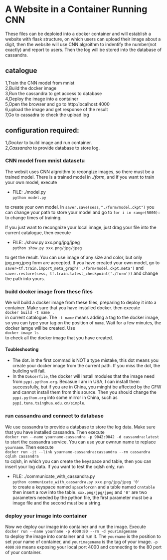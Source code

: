 # A Website in a Container Running CNN

These files can be deploied into a docker container and will establish a website with flask structure, on which users can upload their image about a digit, then the website will use CNN algroithm to indentify the number(not exactly) and report to users. Then the log will be stored into the database of cassandra. 

## catalogue

1,Train the CNN model from mnist<br>
2,Build the docker image<br>
3,Run the cassandra to get access to database<br>
4,Deploy the image into a container<br>
5,Open the browser and go to http:/localhost:4000<br>
6,upload the image and get response of the result<br>
7,Go to cassadra to check the upload log<br>

## configuration required:

1,*Docker* to build image and run container.<br>
2,*Cassandra* to provide database to store log.<br>

### CNN model from mnist datasetu
The websit uses CNN algroithm to recongize images, so there must be a trained model. There is a trained model in *./form*, and if you want to train your own model, execute <br>
* FILE: ./model.py <br>
`python model.py`<br>

to create your own model. In `saver.save(sess,"./form/model.ckpt")` you can change your path to store your model and go to `for i in range(5000):` to change times of training.

If you just want to recongnize your local image, just drag your file into the current catalogue, then execute<br>
* FILE: ./show.py xxx.png/jpg/jpeg<br>
`python show.py xxx.png/jpg/jpeg`<br>

to get the result. You can use image of any size and color, but only jpg,png,jpeg form are accepted. If you have created your own model, go to `saver=tf.train.import_meta_graph('./form/model.ckpt.meta')` and `
saver.restore(sess, tf.train.latest_checkpoint('./form'))` and change the path into yours. 

### build docker image from these files
We will build a docker image from these files, preparing to deploy it into a container. Make sure that you have installed docker. 
then execute<br>
`docker build -t name .`<br>
in current catalogue. The `-t name` means adding a tag to the docker image, so you can type your tag  on the position of `name`.
Wait for a few minutes, the docker iamge will be created. Use<br>
`docker image ls`<br>
to check all the docker image that you have created.<br>

#### Toubleshooting
* The dot`.`in the first commad is NOT a type mistake, this dot means you create your docker image from the current path. If you miss the dot, the building will fail. <br>
* In the `Dokcerfile`, the docker will install modules that the image need from `pypi.python.org`. Becasue I am in USA, I can install them successfully, but if you are in China, you minght be affected by the GFW and cannot install them from this source. Then you should change the `pypi.python.org` into some mirror in China, such as `pypi.tuna.tsinghua.edu.cn/simple`.<br>

### run cassandra and connect to database
We use cassandra to provide a database to store the log data. Make sure that you have installed cassandra. Then execute<br>
`docker run --name yourname-cassandra -p 9042:9042 -d cassandra:latest`<br>
to start the cassandra service. You can use your ownrun name to replace `yourname`. Then execute<br>
`docker run -it --link yourname-cassandra:cassandra --rm cassandra cqlsh cassandra`<br>
to cqlsh, in which you can create the keyspace and table, then you can insert your log data. If you want to test the cqlsh only, run<br>
* FILE: ./communicate_with_cassandra.py<br>
`python communicate_with_cassandra.py xxx.png/jpg/jpeg '0'`<br>
to create a keyspace named `spaceforcnn` and a table named `cnntable` then insert a row into the table. `xxx.png/jpg/jpeg` and `'0'` are two parameters needed by the python file, the first parameter must be a image file and the second must be a string.

### deploy your image into container
Now we deploy our image into container and run the image. Execute<br>
`docker run --name yourname -p 4000:80 --rm -d yourimagename`<br>
to deploy the image into container and run it. The `yourname` is the position to set your name of container, and `yourimagename` is the tag of your image. `-p 4000:80` means exposing your local port 4000 and connecting to the 80 port of your container.




